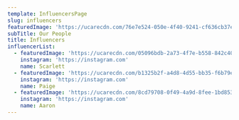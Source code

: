 ```yaml
---
template: InfluencersPage
slug: influencers
featuredImage: 'https://ucarecdn.com/76e7e524-050e-4f40-9241-cf636cb37e49/'
subTitle: Our People
title: Influencers
influencerList:
  - featuredImage: 'https://ucarecdn.com/05096bdb-2a73-4f7e-b558-842c40786993/'
    instagram: 'https://instagram.com'
    name: Scarlett
  - featuredImage: 'https://ucarecdn.com/b1325b2f-a4d8-4d55-bb35-f6b79e216eeb/'
    instagram: 'https://instagram.com'
    name: Paige
  - featuredImage: 'https://ucarecdn.com/8cd79708-0f49-4a9d-8fee-1bd853e8f147/'
    instagram: 'https://instagram.com'
    name: Aaron
---
```

